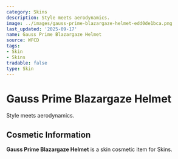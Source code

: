 ```yaml
---
category: Skins
description: Style meets aerodynamics.
image: ../images/gauss-prime-blazargaze-helmet-edd0de1bca.png
last_updated: '2025-09-17'
name: Gauss Prime Blazargaze Helmet
source: WFCD
tags:
- Skin
- Skins
tradable: false
type: Skin
---
```


# Gauss Prime Blazargaze Helmet

Style meets aerodynamics.

## Cosmetic Information

**Gauss Prime Blazargaze Helmet** is a skin cosmetic item for Skins.

